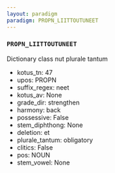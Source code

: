 ```yaml
---
layout: paradigm
paradigm: PROPN_LIITTOUTUNEET
---
```

### ` PROPN_LIITTOUTUNEET `

Dictionary class nut plurale tantum
* kotus_tn: 47
* upos: PROPN
* suffix_regex: neet
* kotus_av: None
* grade_dir: strengthen
* harmony: back
* possessive: False
* stem_diphthong: None
* deletion: et
* plurale_tantum: obligatory
* clitics: False
* pos: NOUN
* stem_vowel: None

